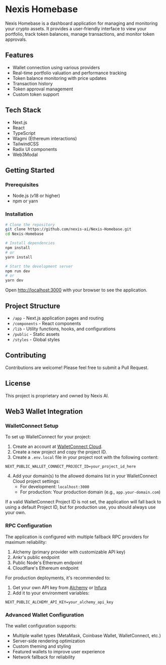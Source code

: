 # Nexis Homebase

Nexis Homebase is a dashboard application for managing and monitoring your crypto assets. It provides a user-friendly interface to view your portfolio, track token balances, manage transactions, and monitor token approvals.

## Features

- Wallet connection using various providers
- Real-time portfolio valuation and performance tracking
- Token balance monitoring with price updates
- Transaction history
- Token approval management
- Custom token support

## Tech Stack

- Next.js
- React
- TypeScript
- Wagmi (Ethereum interactions)
- TailwindCSS
- Radix UI components
- Web3Modal

## Getting Started

### Prerequisites

- Node.js (v18 or higher)
- npm or yarn

### Installation

```bash
# Clone the repository
git clone https://github.com/nexis-ai/Nexis-Homebase.git
cd Nexis-Homebase

# Install dependencies
npm install
# or
yarn install

# Start the development server
npm run dev
# or
yarn dev
```

Open [http://localhost:3000](http://localhost:3000) with your browser to see the application.

## Project Structure

- `/app` - Next.js application pages and routing
- `/components` - React components
- `/lib` - Utility functions, hooks, and configurations
- `/public` - Static assets
- `/styles` - Global styles

## Contributing

Contributions are welcome! Please feel free to submit a Pull Request.

## License

This project is proprietary and owned by Nexis AI.

## Web3 Wallet Integration

### WalletConnect Setup

To set up WalletConnect for your project:

1. Create an account at [WalletConnect Cloud](https://cloud.walletconnect.com/).
2. Create a new project and copy the project ID.
3. Create a `.env.local` file in your project root with the following content:

```
NEXT_PUBLIC_WALLET_CONNECT_PROJECT_ID=your_project_id_here
```

4. Add your domain(s) to the allowed domains list in your WalletConnect Cloud project settings:
   - For development: `localhost:3000`
   - For production: Your production domain (e.g., `app.your-domain.com`)

If a valid WalletConnect Project ID is not set, the application will fall back to using a default Project ID, but for production use, you should always use your own.

### RPC Configuration

The application is configured with multiple fallback RPC providers for maximum reliability:

1. Alchemy (primary provider with customizable API key)
2. Ankr's public endpoint
3. Public Node's Ethereum endpoint 
4. Cloudflare's Ethereum endpoint

For production deployments, it's recommended to:

1. Get your own API key from [Alchemy](https://www.alchemy.com/) or [Infura](https://infura.io/)
2. Add it to your environment variables:

```
NEXT_PUBLIC_ALCHEMY_API_KEY=your_alchemy_api_key
```

### Advanced Wallet Configuration

The wallet configuration supports:

- Multiple wallet types (MetaMask, Coinbase Wallet, WalletConnect, etc.)
- Server-side rendering optimization
- Custom theming and styling
- Featured wallets to improve user experience
- Network fallback for reliability 